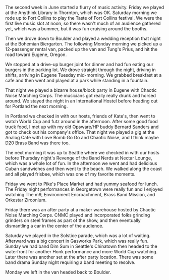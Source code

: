 The second week in June started a flurry of music activity. Friday we played at the Anythink Library in Thornton, which was OK. Saturday morning we rode up to Fort Collins to play the Taste of Fort Collins festival. We were the first live music slot at noon, so there wasn't much of an audience gathered yet, which was a bummer, but it was fun cruising around the booths.

Then we drove down to Boulder and played a wedding reception that night at the Bohemian Biergarten. The following Monday morning we picked up a 12-passenger rental van, packed up the van and Tung's Prius, and hit the road toward Eugene, Oregon.

We stopped at a drive-up burger joint for dinner and had fun eating our burgers in the parking lot. We drove straight through the night, driving in shifts, arriving in Eugene Tuesday mid-morning. We grabbed breakfast at a cafe and then went and played at a park while standing in a fountain.

That night we played a bizarre house/block party in Eugene with Chaotic Noise Marching Corps. The musicians got really really drunk and horsed around. We stayed the night in an International Hostel before heading out for Portland the next morning.

In Portland we checked in with our hosts, friends of Kate's, then went to watch World Cup and futz around in the afternoon. After some good food truck food, I met up with my old Opsware/HP buddy Bernard Sanders and got to check out his company's office. That night we played a gig at the Analog Cafe with Love Bomb Go Go and Chaotic Noise, and I think maybe D20 Brass Band was there too.

The next morning it was up to Seattle where we checked in with our hosts before Thursday night's Revenge of the Band Nerds at Nectar Lounge, which was a whole lot of fun. In the afternoon we went and had delicious Cuban sandwiches and then went to the beach. We walked along the coast and all played frisbee, which was one of my favorite moments.

<youtube href="//www.youtube.com/embed/eJMyq8M_abI"></youtube>

Friday we went to Pike's Place Market and had yummy seafood for lunch. The Friday night performances in Georgetown were really fun and I enjoyed watching The m9, Environment Encroachment, Brass Band Mission, and Orkestar Zirconium.

Friday there was an after party at a maker warehouse hosted by Chaotic Noise Marching Corps. CNMC played and incorporated folks grinding grinders on steel frames as part of the show, and then eventually dismantling a car in the center of the audience.

Saturday we played in the Solstice parade, which was a lot of waiting. Afterward was a big concert in Gasworks Park, which was really fun. Sunday we had band Dim Sum in Seattle's Chinatown then headed to the waterfront for another Honk performance and more World Cup watching. Later there was another set at the after party location. There was some band drama Sunday night requiring a band meeting to resolve.

Monday we left in the van headed back to Boulder.

<flickrshow href="https://www.flickr.com/photos/88096431@N00/sets/72157645234728466/"></flickrshow>
